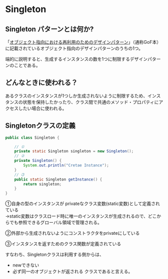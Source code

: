 # Singleton

## Singleton パターンとは何か?

「[オブジェクト指向における再利用のためのデザインパターン](https://www.amazon.co.jp/%E3%82%AA%E3%83%96%E3%82%B8%E3%82%A7%E3%82%AF%E3%83%88%E6%8C%87%E5%90%91%E3%81%AB%E3%81%8A%E3%81%91%E3%82%8B%E5%86%8D%E5%88%A9%E7%94%A8%E3%81%AE%E3%81%9F%E3%82%81%E3%81%AE%E3%83%87%E3%82%B6%E3%82%A4%E3%83%B3%E3%83%91%E3%82%BF%E3%83%BC%E3%83%B3-%E3%82%A8%E3%83%AA%E3%83%83%E3%82%AF-%E3%82%AC%E3%83%B3%E3%83%9E/dp/4797311126)」（通称GoF本）に記載されているオブジェクト指向のデザインパターンのうちの1つ。

端的に説明すると、生成するインスタンスの数を1つに制限するデザインパターンのことである。

## どんなときに使われる？

あるクラスのインスタンスが1つしか生成されないように制限するため、インスタンスの状態を保持したかったり、クラス間で共通のメソッド・プロパティにアクセスしたい場合に使われる。

## Singletonクラスの定義

```java
public class Singleton {

    // ①
    private static Singleton singleton = new Singleton();
    // ②
    private Singleton() {
        System.out.println("Cretae Instance");
    }
    // ➂
    public static Singleton getInstance() {
        return singleton;
    }
}
```

①自身の型のインスタンスが privateなクラス変数(static変数)として定義されている  
→static変数はクラスロード時に唯一のインスタンスが生成されるので、どこからでも参照できるグローバル領域で管理される。

②外部から生成されないようにコンストラクタをprivateにしている

③インスタンスを返すためのクラス関数が定義されている

すなわち、Singletonクラスは利用する側からは、
* newできない
* 必ず同一のオブジェクトが返される
クラスであると言える。
